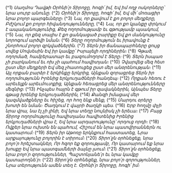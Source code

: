 
(^1) _Սաղմոս Դավթի
Օրհնի՛ր Տիրոջը, հոգի՛ իմ,
Եվ իմ ողջ ոսկորները՝ նրա սուրբ անունը._
(^2) _Օրհնի՛ր Տիրոջը, հոգի՛ իմ,
Եվ մի՛ մոռացիր նրա բոլոր պարգեւները։_
(^3) _Նա, որ քավում է քո բոլոր մեղքերը,
Բժշկում քո բոլոր հիվանդությունները,_
(^4) _Նա, որ քո կյանքը փրկում է ապականությունից,
Քեզ ողորմությամբ եւ գթությամբ պսակում,_
(^5) _Նա, որ քեզ տալիս է քո ցանկացած բարիքը
Եվ քո մանկությունը նորոգում արծվի նման։_
(^6) _Տերը ողորմություն եւ իրավունք է շնորհում բոլոր զրկվածներին._
(^7) _Տերն իր ճանապարհները ցույց տվեց Մովսեսին
Եվ իր կամքը՝ Իսրայելի որդիներին։_
(^8) _Գթած, ողորմած, համբերատար եւ բազումողորմ է Տերը։_
(^9) _Տերն իսպառ չի բարկանում եւ ոխ չի պահում հավիտյան։_
(^10) _Չվարվեց մեզ հետ ըստ մեր մեղքերի
Եվ մեզ չհատուցեց ըստ մեր անօրենության։_
(^11) _Այլ որքան բարձր է երկինքը երկրից,
Այնքան զորացրեց Տերն իր ողորմությունն
Իրենից երկյուղածների հանդեպ։_
(^12) _Որքան հեռու է արեւելքն արեւմուտքից,
Այնքան հեռացրեց մեր անօրենությունները մեզնից։_
(^13) _Ինչպես հայրն է գթում իր զավակներին,
Այնպես Տերը գթաց իրենից երկյուղածներին,_
(^14) _Քանզի իմացավ մեր կազմվածքները եւ հիշեց, որ հող ենք մենք,_
(^15) _Մարդու օրերը խոտի են նման։
Ծաղկում է վայրի ծաղկի պես._
(^16) _Երբ հողմը փչի նրա վրա, նա էլ չի լինի,
Եվ նրա տեղը նույնիսկ չի երեւա։_
(^17) _Բայց Տիրոջ ողորմությունը հավիտյանս հավիտենից
Իրենից երկյուղածների վրա է,
Եվ նրա արդարությունը՝ որդուց որդի։_
(^18) _Ովքեր նրա ուխտն են պահում,
Հիշում են նրա պատվիրաններն ու կատարում։_
(^19) _Տերն իր Աթոռը երկնքում հաստատեց,
Նրա արքայությունը բոլորին է տիրում։_
(^20) _Տիրո՛ջն օրհնեցեք, նրա բոլո՛ր հրեշտակներ,
Որ հզոր եք զորությամբ,
Որ կատարում եք նրա խոսքը
Եվ նրա պատգամների ձայնը լսում։_
(^21) _Տիրո՛ջն օրհնեցեք, նրա բոլո՛ր զորություններ,
Պաշտոնյանե՛ր եւ նրա կամքը կատարողնե՛ր։_
(^22) _Տիրո՛ջն օրհնեցեք, նրա բոլո՛ր զորություններ,
Նրա տերությունն ամեն տեղ է.
Օրհնի՛ր Տիրոջը, հոգի՛ իմ։_
